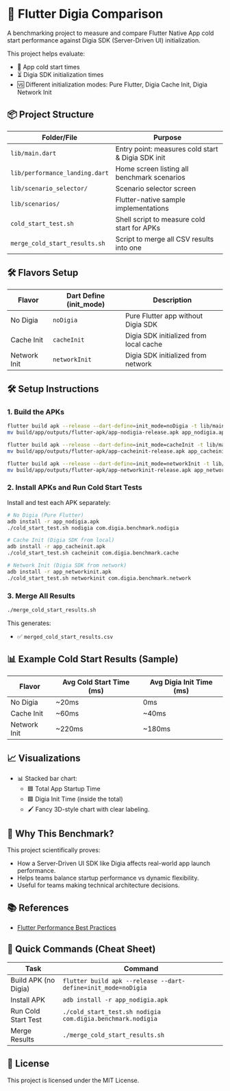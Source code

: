 # 🚀 Flutter Digia Comparison

A benchmarking project to measure and compare Flutter Native App cold start performance against Digia SDK (Server-Driven UI) initialization.

This project helps evaluate:

- 🚀 App cold start times
- ⏳ Digia SDK initialization times
- 🆚 Different initialization modes: Pure Flutter, Digia Cache Init, Digia Network Init

## 📦 Project Structure

| Folder/File | Purpose |
| ----------- | ------- |
| `lib/main.dart` | Entry point: measures cold start & Digia SDK init |
| `lib/performance_landing.dart` | Home screen listing all benchmark scenarios |
| `lib/scenario_selector/` | Scenario selector screen |
| `lib/scenarios/` | Flutter-native sample implementations |
| `cold_start_test.sh` | Shell script to measure cold start for APKs |
| `merge_cold_start_results.sh` | Script to merge all CSV results into one |

## 🛠 Flavors Setup

| Flavor | Dart Define (init_mode) | Description |
| ------ | ----------------------- | ----------- |
| No Digia | `noDigia` | Pure Flutter app without Digia SDK |
| Cache Init | `cacheInit` | Digia SDK initialized from local cache |
| Network Init | `networkInit` | Digia SDK initialized from network |

## 🛠 Setup Instructions

### 1. Build the APKs

```bash
flutter build apk --release --dart-define=init_mode=noDigia -t lib/main.dart --flavor nodigia --no-tree-shake-icons
mv build/app/outputs/flutter-apk/app-nodigia-release.apk app_nodigia.apk

flutter build apk --release --dart-define=init_mode=cacheInit -t lib/main.dart --flavor cacheinit --no-tree-shake-icons
mv build/app/outputs/flutter-apk/app-cacheinit-release.apk app_cacheinit.apk

flutter build apk --release --dart-define=init_mode=networkInit -t lib/main.dart --flavor networkinit --no-tree-shake-icons
mv build/app/outputs/flutter-apk/app-networkinit-release.apk app_networkinit.apk
```

### 2. Install APKs and Run Cold Start Tests

Install and test each APK separately:

```bash
# No Digia (Pure Flutter)
adb install -r app_nodigia.apk
./cold_start_test.sh nodigia com.digia.benchmark.nodigia

# Cache Init (Digia SDK from local)
adb install -r app_cacheinit.apk
./cold_start_test.sh cacheinit com.digia.benchmark.cache

# Network Init (Digia SDK from network)
adb install -r app_networkinit.apk
./cold_start_test.sh networkinit com.digia.benchmark.network
```

### 3. Merge All Results

```bash
./merge_cold_start_results.sh
```

This generates:
- ✅ `merged_cold_start_results.csv`

## 📊 Example Cold Start Results (Sample)

| Flavor | Avg Cold Start Time (ms) | Avg Digia Init Time (ms) |
| ------ | ------------------------ | ------------------------ |
| No Digia | ~20ms | 0ms |
| Cache Init | ~60ms | ~40ms |
| Network Init | ~220ms | ~180ms |

## 📈 Visualizations

- 📊 Stacked bar chart:
   - 🟦 Total App Startup Time
   - 🟩 Digia Init Time (inside the total)
   - 🖌️ Fancy 3D-style chart with clear labeling.

## 🎯 Why This Benchmark?

This project scientifically proves:
- How a Server-Driven UI SDK like Digia affects real-world app launch performance.
- Helps teams balance startup performance vs dynamic flexibility.
- Useful for teams making technical architecture decisions.

## 📚 References

- [Flutter Performance Best Practices](https://flutter.dev/docs/perf/rendering/best-practices)


## 🚀 Quick Commands (Cheat Sheet)

| Task | Command |
| ---- | ------- |
| Build APK (no Digia) | `flutter build apk --release --dart-define=init_mode=noDigia` |
| Install APK | `adb install -r app_nodigia.apk` |
| Run Cold Start Test | `./cold_start_test.sh nodigia com.digia.benchmark.nodigia` |
| Merge Results | `./merge_cold_start_results.sh` |

## 📄 License

This project is licensed under the MIT License.